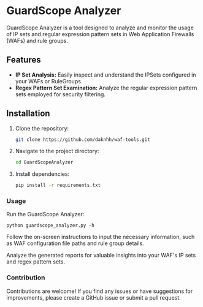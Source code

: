 # GuardScope Analyzer

GuardScope Analyzer is a tool designed to analyze and monitor the usage of IP sets and regular expression pattern sets in Web Application Firewalls (WAFs) and rule groups.

## Features

- **IP Set Analysis:** Easily inspect and understand the IPSets configured in your WAFs or RuleGroups.
- **Regex Pattern Set Examination:** Analyze the regular expression pattern sets employed for security filtering.

## Installation

1. Clone the repository:

   ```bash
   git clone https://github.com/daknhh/waf-tools.git
   ````
2. Navigate to the project directory:
    ```bash
    cd GuardScopeAnalyzer
    ````

3. Install dependencies:
    ```bash
    pip install -r requirements.txt
    ````

### Usage
Run the GuardScope Analyzer:

    python guardscope_analyzer.py -h



Follow the on-screen instructions to input the necessary information, such as WAF configuration file paths and rule group details.

Analyze the generated reports for valuable insights into your WAF's IP sets and regex pattern sets.

### Contribution
Contributions are welcome! If you find any issues or have suggestions for improvements, please create a GitHub issue or submit a pull request.